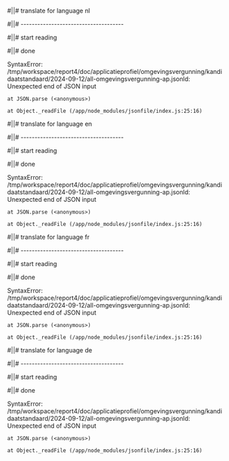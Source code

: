 #||# translate for language nl  

#||# -------------------------------------  

#||# start reading  

#||# done  

SyntaxError: /tmp/workspace/report4/doc/applicatieprofiel/omgevingsvergunning/kandidaatstandaard/2024-09-12/all-omgevingsvergunning-ap.jsonld: Unexpected end of JSON input

    at JSON.parse (<anonymous>)

    at Object._readFile (/app/node_modules/jsonfile/index.js:25:16)

#||# translate for language en  

#||# -------------------------------------  

#||# start reading  

#||# done  

SyntaxError: /tmp/workspace/report4/doc/applicatieprofiel/omgevingsvergunning/kandidaatstandaard/2024-09-12/all-omgevingsvergunning-ap.jsonld: Unexpected end of JSON input

    at JSON.parse (<anonymous>)

    at Object._readFile (/app/node_modules/jsonfile/index.js:25:16)

#||# translate for language fr  

#||# -------------------------------------  

#||# start reading  

#||# done  

SyntaxError: /tmp/workspace/report4/doc/applicatieprofiel/omgevingsvergunning/kandidaatstandaard/2024-09-12/all-omgevingsvergunning-ap.jsonld: Unexpected end of JSON input

    at JSON.parse (<anonymous>)

    at Object._readFile (/app/node_modules/jsonfile/index.js:25:16)

#||# translate for language de  

#||# -------------------------------------  

#||# start reading  

#||# done  

SyntaxError: /tmp/workspace/report4/doc/applicatieprofiel/omgevingsvergunning/kandidaatstandaard/2024-09-12/all-omgevingsvergunning-ap.jsonld: Unexpected end of JSON input

    at JSON.parse (<anonymous>)

    at Object._readFile (/app/node_modules/jsonfile/index.js:25:16)

